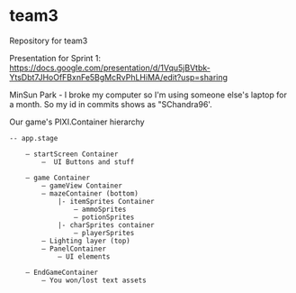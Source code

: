 # team3
Repository for team3

Presentation for Sprint 1:
https://docs.google.com/presentation/d/1Vqu5jBVtbk-YtsDbt7JHoOfFBxnFe5BgMcRvPhLHiMA/edit?usp=sharing

MinSun Park - I broke my computer so I'm using someone else's laptop for a month.
So my id in commits shows as "SChandra96'.

Our game's PIXI.Container hierarchy

	-- app.stage

		— startScreen Container
			—  UI Buttons and stuff
		
		— game Container
 			— gameView Container
			— mazeContainer (bottom)
 				|- itemSprites Container
					— ammoSprites
					— potionSprites
				|- charSprites container
					— playerSprites
 			— Lighting layer (top)
 			— PanelContainer
 				— UI elements

		— EndGameContainer
			— You won/lost text assets
